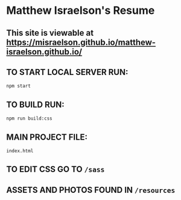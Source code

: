# Matthew Israelson's Resume

## This site is viewable at https://misraelson.github.io/matthew-israelson.github.io/

## TO START LOCAL SERVER RUN:
`npm start`

## TO BUILD RUN:

`npm run build:css`

## MAIN PROJECT FILE:
`index.html`

## TO EDIT CSS GO TO `/sass`

## ASSETS AND PHOTOS FOUND IN `/resources`
